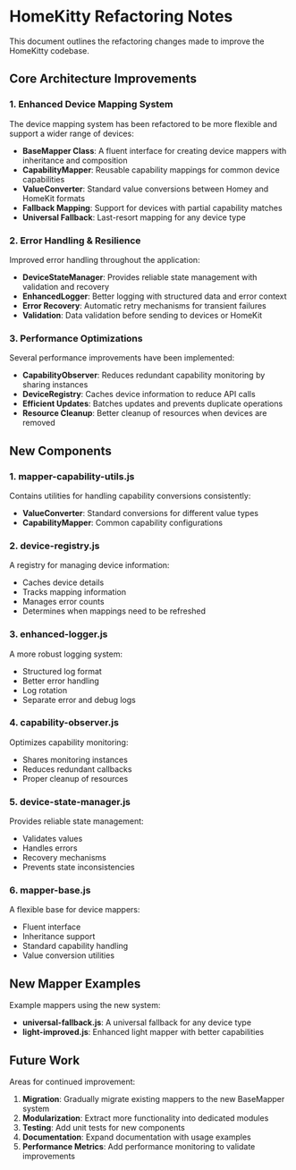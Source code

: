 # HomeKitty Refactoring Notes

This document outlines the refactoring changes made to improve the HomeKitty codebase.

## Core Architecture Improvements

### 1. Enhanced Device Mapping System

The device mapping system has been refactored to be more flexible and support a wider range of devices:

- **BaseMapper Class**: A fluent interface for creating device mappers with inheritance and composition
- **CapabilityMapper**: Reusable capability mappings for common device capabilities
- **ValueConverter**: Standard value conversions between Homey and HomeKit formats
- **Fallback Mapping**: Support for devices with partial capability matches
- **Universal Fallback**: Last-resort mapping for any device type

### 2. Error Handling & Resilience

Improved error handling throughout the application:

- **DeviceStateManager**: Provides reliable state management with validation and recovery
- **EnhancedLogger**: Better logging with structured data and error context
- **Error Recovery**: Automatic retry mechanisms for transient failures
- **Validation**: Data validation before sending to devices or HomeKit

### 3. Performance Optimizations

Several performance improvements have been implemented:

- **CapabilityObserver**: Reduces redundant capability monitoring by sharing instances
- **DeviceRegistry**: Caches device information to reduce API calls
- **Efficient Updates**: Batches updates and prevents duplicate operations
- **Resource Cleanup**: Better cleanup of resources when devices are removed

## New Components

### 1. mapper-capability-utils.js

Contains utilities for handling capability conversions consistently:

- **ValueConverter**: Standard conversions for different value types
- **CapabilityMapper**: Common capability configurations

### 2. device-registry.js

A registry for managing device information:

- Caches device details
- Tracks mapping information
- Manages error counts
- Determines when mappings need to be refreshed

### 3. enhanced-logger.js

A more robust logging system:

- Structured log format
- Better error handling
- Log rotation
- Separate error and debug logs

### 4. capability-observer.js

Optimizes capability monitoring:

- Shares monitoring instances
- Reduces redundant callbacks
- Proper cleanup of resources

### 5. device-state-manager.js

Provides reliable state management:

- Validates values
- Handles errors
- Recovery mechanisms
- Prevents state inconsistencies

### 6. mapper-base.js

A flexible base for device mappers:

- Fluent interface
- Inheritance support
- Standard capability handling
- Value conversion utilities

## New Mapper Examples

Example mappers using the new system:

- **universal-fallback.js**: A universal fallback for any device type
- **light-improved.js**: Enhanced light mapper with better capabilities

## Future Work

Areas for continued improvement:

1. **Migration**: Gradually migrate existing mappers to the new BaseMapper system
2. **Modularization**: Extract more functionality into dedicated modules
3. **Testing**: Add unit tests for new components
4. **Documentation**: Expand documentation with usage examples
5. **Performance Metrics**: Add performance monitoring to validate improvements